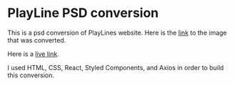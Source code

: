 # PlayLine PSD conversion

This is a psd conversion of PlayLines website. Here is the [link](https://playline-dev-test.s3-us-west-2.amazonaws.com/lotto-landing-front-end%403x.png) to the image that was converted.

Here is a [live link](https://k22kumar.github.io/playLine/).

I used HTML, CSS, React, Styled Components, and Axios in order to build this conversion.
